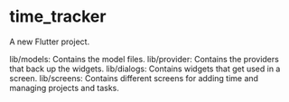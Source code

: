 # time_tracker

A new Flutter project.


lib/models: Contains the model files.
lib/provider: Contains the providers that back up the widgets.
lib/dialogs: Contains widgets that get used in a screen.
lib/screens: Contains different screens for adding time and managing projects and tasks.
